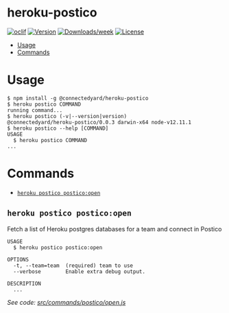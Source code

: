 heroku-postico
==============

[![oclif](https://img.shields.io/badge/cli-oclif-brightgreen.svg)](https://oclif.io)
[![Version](https://img.shields.io/npm/v/heroku-postico.svg)](https://npmjs.org/package/heroku-postico)
[![Downloads/week](https://img.shields.io/npm/dw/heroku-postico.svg)](https://npmjs.org/package/heroku-postico)
[![License](https://img.shields.io/npm/l/heroku-postico.svg)](https://github.com/PhinCo/heroku-postico/blob/master/package.json)

<!-- toc -->
* [Usage](#usage)
* [Commands](#commands)
<!-- tocstop -->

# Usage
<!-- usage -->
```sh-session
$ npm install -g @connectedyard/heroku-postico
$ heroku postico COMMAND
running command...
$ heroku postico (-v|--version|version)
@connectedyard/heroku-postico/0.0.3 darwin-x64 node-v12.11.1
$ heroku postico --help [COMMAND]
USAGE
  $ heroku postico COMMAND
...
```
<!-- usagestop -->

# Commands
<!-- commands -->
* [`heroku postico postico:open`](#heroku-postico-posticoopen)

## `heroku postico postico:open`

Fetch a list of Heroku postgres databases for a team and connect in Postico

```
USAGE
  $ heroku postico postico:open

OPTIONS
  -t, --team=team  (required) team to use
  --verbose        Enable extra debug output.

DESCRIPTION
  ...
```

_See code: [src/commands/postico/open.js](https://github.com/PhinCo/heroku-postico/blob/v0.0.3/src/commands/postico/open.js)_
<!-- commandsstop -->
